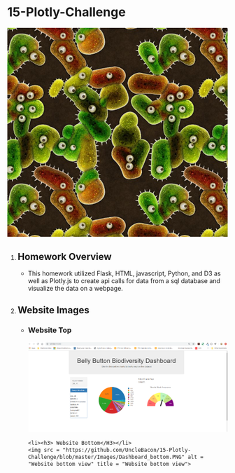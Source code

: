 # 15-Plotly-Challenge

<img src = "https://github.com/UncleBacon/15-Plotly-Challenge/blob/master/Images/bacteria_by_filterforgedotcom.jpg" alt = "bacteria">
<ol>
  <li> <H2>Homework Overview</H2></li>
  <ul>
    <li><p>This homework utilized Flask, HTML, javascript, Python, and D3 as well as Plotly.js to create api calls for data from a sql database and visualize the data on a webpage.</p></li>
  </ul>

<li><H2>Website Images</H2></li>
  <ul>
    <li><h3> Website Top</H3></li>
    <img src = "https://github.com/UncleBacon/15-Plotly-Challenge/blob/master/Images/Dashboard_Top.PNG" alt = "Website top view" title = "Website top view">

    <li><h3> Website Bottom</H3></li>
    <img src = "https://github.com/UncleBacon/15-Plotly-Challenge/blob/master/Images/Dashboard_bottom.PNG" alt = "Website bottom view" title = "Website bottom view">
  </ul>
</ol>
